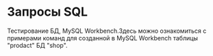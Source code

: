 # Запросы SQL
Тестирование БД, MySQL Workbench.Здесь можно ознакомиться с примерами команд для созданной в MySQL Workbench таблицы "prodact" БД "shop".
